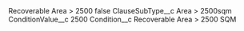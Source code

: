 <?xml version="1.0" encoding="UTF-8"?>
<CustomMetadata xmlns="http://soap.sforce.com/2006/04/metadata" xmlns:xsi="http://www.w3.org/2001/XMLSchema-instance" xmlns:xsd="http://www.w3.org/2001/XMLSchema">
    <label>Recoverable Area &gt; 2500</label>
    <protected>false</protected>
    <values>
        <field>ClauseSubType__c</field>
        <value xsi:type="xsd:string">Area &gt; 2500sqm</value>
    </values>
    <values>
        <field>ConditionValue__c</field>
        <value xsi:type="xsd:string">2500</value>
    </values>
    <values>
        <field>Condition__c</field>
        <value xsi:type="xsd:string">Recoverable Area &gt; 2500 SQM</value>
    </values>
</CustomMetadata>
